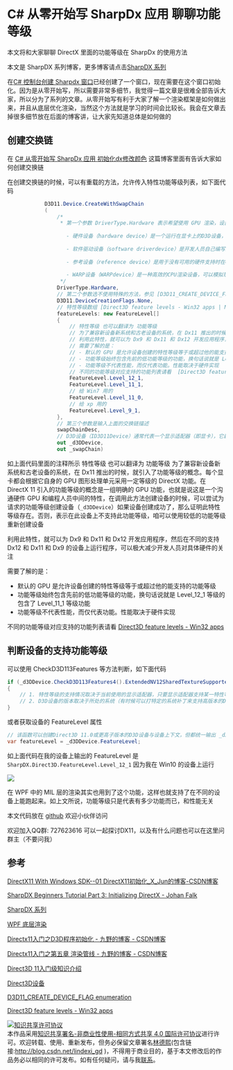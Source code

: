 # C# 从零开始写 SharpDx 应用 聊聊功能等级

本文将和大家聊聊 DirectX 里面的功能等级在 SharpDx 的使用方法

<!--more-->
<!-- CreateTime:2021/1/11 8:23:59 -->


<!-- 标签：C#,D2D,DirectX,SharpDX,Direct2D, -->
<!-- 发布 -->

本文是 SharpDX 系列博客，更多博客请点击[SharpDX 系列](https://blog.lindexi.com/post/sharpdx.html )

在[C# 控制台创建 Sharpdx 窗口](https://blog.lindexi.com/post/C-%E4%BB%8E%E9%9B%B6%E5%BC%80%E5%A7%8B%E5%86%99-SharpDx-%E5%BA%94%E7%94%A8-%E6%8E%A7%E5%88%B6%E5%8F%B0%E5%88%9B%E5%BB%BA-Sharpdx-%E7%AA%97%E5%8F%A3.html )已经创建了一个窗口，现在需要在这个窗口初始化。因为是从零开始写，所以需要非常多细节，我觉得一篇文章是很难全部告诉大家，所以分为了系列的文章。从零开始写有利于大家了解一个渲染框架是如何做出来，并且从底层优化渲染，当然这个方法就是学习的时间会比较长。我会在文章去掉很多细节放在后面的博客讲，让大家先知道总体是如何做的

## 创建交换链

在 [C# 从零开始写 SharpDx 应用 初始化dx修改颜色](https://blog.csdn.net/lindexi_gd/article/details/82114907 ) 这篇博客里面有告诉大家如何创建交换链

在创建交换链的时候，可以有重载的方法，允许传入特性功能等级列表，如下面代码

```csharp
            D3D11.Device.CreateWithSwapChain
            (
                /*
                 * 第一个参数 DriverType.Hardware 表示希望使用 GPU 渲染，设置 驱动设备类型 可以设置硬件设备（hardware device）、参考设备（reference device）、软件驱动设备（software driver device）
                   
                   - 硬件设备（hardware device）是一个运行在显卡上的D3D设备，在所有设备中运行速度是最快的
                   
                   - 软件驱动设备（software driverdevice）是开发人员自己编写的用于Direct3D的渲染驱动软件
                   
                   - 参考设备（reference device）是用于没有可用的硬件支持时在CPU上进行渲染的设备
                   
                   - WARP设备（WARPdevice）是一种高效的CPU渲染设备，可以模拟现阶段所有的Direct3D特性
                 */
                DriverType.Hardware,
                // 第二个参数选不使用特殊的方法，参见 [D3D11_CREATE_DEVICE_FLAG enumeration](https://msdn.microsoft.com/en-us/library/windows/desktop/ff476107(v=vs.85).aspx )
                D3D11.DeviceCreationFlags.None,
                // 特性等级数组 [Direct3D feature levels - Win32 apps | Microsoft Docs](https://docs.microsoft.com/en-us/windows/win32/direct3d11/overviews-direct3d-11-devices-downlevel-intro)
                featureLevels: new FeatureLevel[]
                {
                    // 特性等级 也可以翻译为 功能等级
                    // 为了兼容新设备新系统和古老设备的系统，在 Dx11 推出的时候，就引入了功能等级的概念。每个显卡都会根据它自身的 GPU 图形处理单元采用一定等级的 DirectX 功能。在 DirectX 11 引入的功能等级的概念是一组明确的 GPU 功能，也就是说这是一个沟通硬件 GPU 和编程人员中间的特性，在调用此方法创建设备的时候，可以尝试为请求的功能等级创建设备（_d3DDevice）如果设备创建成功了，那么证明此特性等级存在。否则，表示在此设备上不支持此功能等级，咱可以使用较低的功能等级重新创建设备
                    // 利用此特性，就可以为 Dx9 和 Dx11 和 Dx12 开发应用程序，然后在不同的支持 Dx12 和 Dx11 和 Dx9 的设备上运行程序，可以极大减少开发人员对具体硬件的关注
                    // 需要了解的是：
                    // - 默认的 GPU 是允许设备创建的特性等级等于或超过他的能支持的功能等级
                    // - 功能等级始终包含先前的低功能等级的功能，换句话说就是 Level_12_1 等级的包含了 Level_11_1 等级功能
                    // - 功能等级不代表性能，而仅代表功能。性能取决于硬件实现
                    // 不同的功能等级对应支持的功能列表请看  [Direct3D feature levels - Win32 apps | Microsoft Docs](https://docs.microsoft.com/en-us/windows/win32/direct3d11/overviews-direct3d-11-devices-downlevel-intro)
                    FeatureLevel.Level_12_1,
                    FeatureLevel.Level_11_1,
                    // 给 Win7 用的
                    FeatureLevel.Level_11_0,
                    // 给 xp 用的
                    FeatureLevel.Level_9_1,
                },
                // 第三个参数是输入上面的交换链描述
                swapChainDesc,
                // D3D设备（ID3D11Device）通常代表一个显示适配器（即显卡），它最主要的功能是用于创建各种所需资源，最常用的资源有：资源类（ID3D11Resource, 包含纹理和缓冲区），视图类以及着色器。此外，D3D设备还能够用于检测系统环境对功能的支持情况
                out _d3DDevice,
                out _swapChain)
```

如上面代码里面的注释所示 特性等级 也可以翻译为 功能等级 为了兼容新设备新系统和古老设备的系统，在 Dx11 推出的时候，就引入了功能等级的概念。每个显卡都会根据它自身的 GPU 图形处理单元采用一定等级的 DirectX 功能。在 DirectX 11 引入的功能等级的概念是一组明确的 GPU 功能，也就是说这是一个沟通硬件 GPU 和编程人员中间的特性，在调用此方法创建设备的时候，可以尝试为请求的功能等级创建设备（`_d3DDevice`）如果设备创建成功了，那么证明此特性等级存在。否则，表示在此设备上不支持此功能等级，咱可以使用较低的功能等级重新创建设备

利用此特性，就可以为 Dx9 和 Dx11 和 Dx12 开发应用程序，然后在不同的支持 Dx12 和 Dx11 和 Dx9 的设备上运行程序，可以极大减少开发人员对具体硬件的关注

需要了解的是：

- 默认的 GPU 是允许设备创建的特性等级等于或超过他的能支持的功能等级
- 功能等级始终包含先前的低功能等级的功能，换句话说就是 Level_12_1 等级的包含了 Level_11_1 等级功能
- 功能等级不代表性能，而仅代表功能。性能取决于硬件实现


不同的功能等级对应支持的功能列表请看  [Direct3D feature levels - Win32 apps](https://docs.microsoft.com/en-us/windows/win32/direct3d11/overviews-direct3d-11-devices-downlevel-intro?WT.mc_id=WD-MVP-5003260)

## 判断设备的支持功能等级

可以使用 CheckD3D113Features 等方法判断，如下面代码

```csharp
if (_d3DDevice.CheckD3D113Features4().ExtendedNV12SharedTextureSupported==true)
{
    // 1. 特性等级的支持情况取决于当前使用的显示适配器，只要显示适配器支持某一特性等级，意味着它能够支持该特性等级下的统一功能（如特性等级11.0支持纹理宽高最大为16384，而10.1仅支持纹理宽高最大为8192）
    // 2. D3D设备的版本取决于所处的系统（有时候可以打特定的系统补丁来支持高版本的DX，比如让Win7支持DX12的部分）
}
```

或者获取设备的 FeatureLevel 属性

```csharp
// 该函数可以创建Direct3D 11.0或更高子版本的D3D设备与设备上下文，但都统一输出 _d3DDevice 设备
var featureLevel = _d3DDevice.FeatureLevel;
```

如上面代码在我的设备上输出的 FeatureLevel 是 `SharpDX.Direct3D.FeatureLevel.Level_12_1` 因为我在 Win10 的设备上运行

![](http://image.acmx.xyz/lindexi%2F20211101215457949.jpg)

在 WPF 中的 MIL 层的渲染其实也用到了这个功能，这样也就支持了在不同的设备上能跑起来。如上文所说，功能等级只是代表有多少功能而已，和性能无关

本文代码放在 [github](https://github.com/lindexi/lindexi_gd/tree/12811cf7/Dx ) 欢迎小伙伴访问

欢迎加入QQ群: 727623616 可以一起探讨DX11，以及有什么问题也可以在这里问群主（不要问我）

## 参考

[DirectX11 With Windows SDK--01 DirectX11初始化_X_Jun的博客-CSDN博客](https://blog.csdn.net/X_Jun96/article/details/80293708)

[SharpDX Beginners Tutorial Part 3: Initializing DirectX - Johan Falk](http://www.johanfalk.eu/blog/sharpdx-beginners-tutorial-part-3-initializing-directx )

[SharpDX 系列](https://blog.lindexi.com/post/sharpdx.html )

[WPF 底层渲染](https://blog.csdn.net/lindexi_gd/category_9276313.html )

[Directx11入门之D3D程序初始化 - 九野的博客 - CSDN博客](https://blog.csdn.net/acmmmm/article/details/79369294 )

[Directx11入门之第五章 渲染管线 - 九野的博客 - CSDN博客](https://blog.csdn.net/acmmmm/article/details/79394416 )

[Direct3D 11入门级知识介绍](https://blog.csdn.net/pizi0475/article/details/7786348 )

[Direct3D设备](https://blog.csdn.net/nightelve/article/details/6460477 )

[D3D11_CREATE_DEVICE_FLAG enumeration](https://msdn.microsoft.com/en-us/library/windows/desktop/ff476107(v=vs.85).aspx )

[Direct3D feature levels - Win32 apps](https://docs.microsoft.com/en-us/windows/win32/direct3d11/overviews-direct3d-11-devices-downlevel-intro?WT.mc_id=WD-MVP-5003260)

<a rel="license" href="http://creativecommons.org/licenses/by-nc-sa/4.0/"><img alt="知识共享许可协议" style="border-width:0" src="https://licensebuttons.net/l/by-nc-sa/4.0/88x31.png" /></a><br />本作品采用<a rel="license" href="http://creativecommons.org/licenses/by-nc-sa/4.0/">知识共享署名-非商业性使用-相同方式共享 4.0 国际许可协议</a>进行许可。欢迎转载、使用、重新发布，但务必保留文章署名[林德熙](http://blog.csdn.net/lindexi_gd)(包含链接:http://blog.csdn.net/lindexi_gd )，不得用于商业目的，基于本文修改后的作品务必以相同的许可发布。如有任何疑问，请与我[联系](mailto:lindexi_gd@163.com)。
